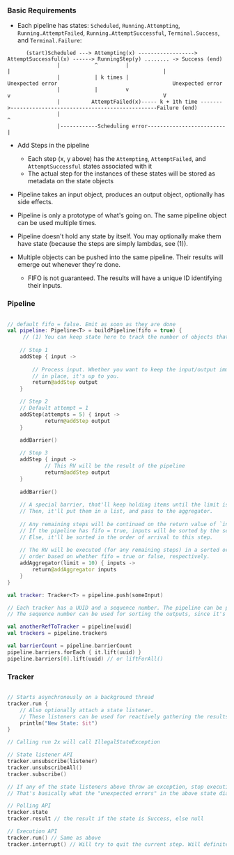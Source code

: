 ### Basic Requirements
- Each pipeline has states: `Scheduled`, `Running.Attempting`, `Running.AttemptFailed`, `Running.AttemptSuccessful`, `Terminal.Success`, and `Terminal.Failure`:

```
      (start)Scheduled ---> Attempting(x) ------------------> AttemptSuccessful(x) ------> RunningStep(y) ........ -> Success (end)
                |           ^         |                               |                                                 |
                |           | k times |                           Unexpected error                                     Unexpected error
                |           |         v                               v                                                 V
                |          AttemptFailed(x)----- k + 1th time ------->-----------------------------------------------Failure (end)
                |                                                     ^
                |------------Scheduling error-------------------------|
```
- Add Steps in the pipeline
    - Each step (x, y above) has the `Attempting`, `AttemptFailed`, and `AttemptSuccessful` states associated with it
    - The actual step for the instances of these states will be stored as metadata on the state objects

- Pipeline takes an input object, produces an output object, optionally has side effects.
- Pipeline is only a prototype of what's going on. The same pipeline object can be used multiple times.
- Pipeline doesn't hold any state by itself. You may optionally make them have state (because the steps are simply lambdas, see (1)).
- Multiple objects can be pushed into the same pipeline. Their results will emerge out whenever they're done.
	- FIFO is not guaranteed. The results will have a unique ID identifying their inputs. 

### Pipeline
```kt

// default fifo = false. Emit as soon as they are done
val pipeline: Pipeline<T> = buildPipeline(fifo = true) {
	 // (1) You can keep state here to track the number of objects that passed through the pipeline.
	 
    // Step 1
    addStep { input ->
        
        // Process input. Whether you want to keep the input/output immutable, or mutate them
        // in place, it's up to you.
        return@addStep output
    }

    // Step 2
    // Default attempt = 1
    addStep(attempts = 5) { input ->
			return@addStep output
    }
    
    addBarrier()

    // Step 3
    addStep { input ->
    		// This RV will be the result of the pipeline
			return@addStep output
    }
    
    addBarrier()
    
    // A special barrier, that'll keep holding items until the limit is reached.
    // Then, it'll put them in a list, and pass to the aggregator.
    
    // Any remaining steps will be continued on the return value of `inputs`.
    // If the pipeline has fifo = true, inputs will be sorted by the sequence number.
    // Else, it'll be sorted in the order of arrival to this step.
    
    // The RV will be executed (for any remaining steps) in a sorted order, or the return value's
    // order based on whether fifo = true or false, respectively. 
    addAggregator(limit = 10) { inputs ->
        return@addAggregator inputs
    }
} 

val tracker: Tracker<T> = pipeline.push(someInput)

// Each tracker has a UUID and a sequence number. The pipeline can be polled for tracker by the UUID.
// The sequence number can be used for sorting the outputs, since it's not a FIFO by default.

val anotherRefToTracker = pipeline[uuid]
val trackers = pipeline.trackers

val barrierCount = pipeline.barrierCount
pipeline.barriers.forEach { it.lift(uuid) }
pipeline.barriers[0].lift(uuid) // or liftForAll()
```


### Tracker
```kt

// Starts asynchronously on a background thread
tracker.run {
    // Also optionally attach a state listener.
    // These listeners can be used for reactively gathering the results vs. polling
    println("New State: $it")
}

// Calling run 2x will call IllegalStateException

// State listener API
tracker.unsubscribe(listener)
tracker.unsubscribeAll()
tracker.subscribe()

// If any of the state listeners above throw an exception, stop executing the steps, and move to the Failure state.
// That's basically what the "unexpected errors" in the above state diagram are.

// Polling API
tracker.state
tracker.result // the result if the state is Success, else null

// Execution API
tracker.run() // Same as above
tracker.interrupt() // Will try to quit the current step. Will definitely stop before the next step is run.
```